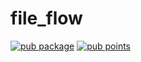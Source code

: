 # file_flow

[![pub package](https://img.shields.io/pub/v/file_flow.svg)](https://pub.dev/packages/file_flow)
[![pub points](https://img.shields.io/pub/points/file_flow?color=2E8B57&label=pub%20points)](https://pub.dev/packages/file_flow/score)
